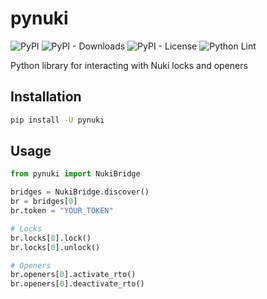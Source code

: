 # pynuki

![PyPI](https://img.shields.io/pypi/v/pynuki)
![PyPI - Downloads](https://img.shields.io/pypi/dm/pynuki)
![PyPI - License](https://img.shields.io/pypi/l/pynuki)
![Python Lint](https://github.com/pschmitt/pynuki/workflows/Python%20Lint/badge.svg)

Python library for interacting with Nuki locks and openers

## Installation

```bash
pip install -U pynuki
```

## Usage

```python
from pynuki import NukiBridge

bridges = NukiBridge.discover()
br = bridges[0]
br.token = "YOUR_TOKEN"

# Locks
br.locks[0].lock()
br.locks[0].unlock()

# Openers
br.openers[0].activate_rto()
br.openers[0].deactivate_rto()
```
